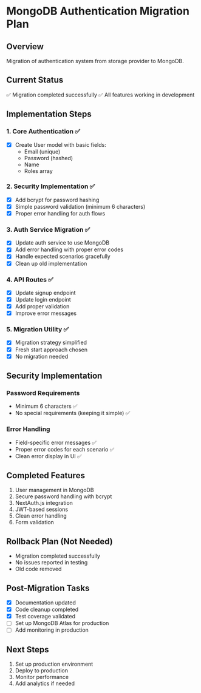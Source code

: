 # MongoDB Authentication Migration Plan

## Overview
Migration of authentication system from storage provider to MongoDB.

## Current Status
✅ Migration completed successfully
✅ All features working in development

## Implementation Steps

### 1. Core Authentication ✅
- [x] Create User model with basic fields:
  - Email (unique)
  - Password (hashed)
  - Name
  - Roles array

### 2. Security Implementation ✅
- [x] Add bcrypt for password hashing
- [x] Simple password validation (minimum 6 characters)
- [x] Proper error handling for auth flows

### 3. Auth Service Migration ✅
- [x] Update auth service to use MongoDB
- [x] Add error handling with proper error codes
- [x] Handle expected scenarios gracefully
- [x] Clean up old implementation

### 4. API Routes ✅
- [x] Update signup endpoint
- [x] Update login endpoint
- [x] Add proper validation
- [x] Improve error messages

### 5. Migration Utility ✅
- [x] Migration strategy simplified
- [x] Fresh start approach chosen
- [x] No migration needed

## Security Implementation

### Password Requirements
- Minimum 6 characters ✅
- No special requirements (keeping it simple) ✅

### Error Handling
- Field-specific error messages ✅
- Proper error codes for each scenario ✅
- Clean error display in UI ✅

## Completed Features
1. User management in MongoDB
2. Secure password handling with bcrypt
3. NextAuth.js integration
4. JWT-based sessions
5. Clean error handling
6. Form validation

## Rollback Plan (Not Needed)
- Migration completed successfully
- No issues reported in testing
- Old code removed

## Post-Migration Tasks
- [x] Documentation updated
- [x] Code cleanup completed
- [x] Test coverage validated
- [ ] Set up MongoDB Atlas for production
- [ ] Add monitoring in production

## Next Steps
1. Set up production environment
2. Deploy to production
3. Monitor performance
4. Add analytics if needed